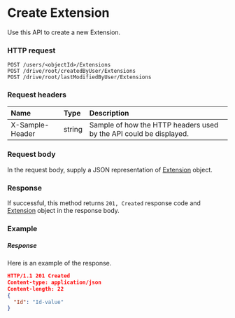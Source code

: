 # Create Extension

Use this API to create a new Extension.
### HTTP request
```http
POST /users/<objectId>/Extensions
POST /drive/root/createdByUser/Extensions
POST /drive/root/lastModifiedByUser/Extensions

```
### Request headers
| Name       | Type | Description|
|:---------------|:--------|:----------|
| X-Sample-Header  | string  | Sample of how the HTTP headers used by the API could be displayed.|

### Request body
In the request body, supply a JSON representation of [Extension](../resources/extension.md) object.


### Response
If successful, this method returns `201, Created` response code and [Extension](../resources/extension.md) object in the response body.

### Example
##### Response
Here is an example of the response.
```json
HTTP/1.1 201 Created
Content-type: application/json
Content-length: 22
{
  "Id": "Id-value"
}
```

<!-- uuid: d5383c80-947f-4c72-941b-ed00757d6202
2015-10-09 18:21:34 UTC -->